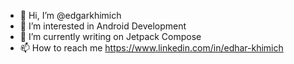 - 👋 Hi, I’m @edgarkhimich
- 👀 I’m interested in Android Development
- 🌱 I’m currently writing on Jetpack Compose
- 📫 How to reach me https://www.linkedin.com/in/edhar-khimich

<!---
edgarkhimich/edgarkhimich is a ✨ special ✨ repository because its `README.md` (this file) appears on your GitHub profile.
You can click the Preview link to take a look at your changes.
--->

